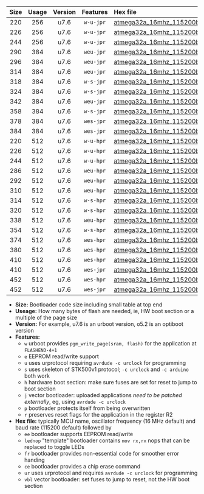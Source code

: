 |Size|Usage|Version|Features|Hex file|
|:-:|:-:|:-:|:-:|:--|
|220|256|u7.6|`w-u-jpr`|[atmega32a_16mhz_115200bps_ur_vbl.hex](https://raw.githubusercontent.com/stefanrueger/urboot/main//atmega32a_16mhz_115200bps_ur_vbl.hex)|
|226|256|u7.6|`w-u-jpr`|[atmega32a_16mhz_115200bps_lednop_ur_vbl.hex](https://raw.githubusercontent.com/stefanrueger/urboot/main//atmega32a_16mhz_115200bps_lednop_ur_vbl.hex)|
|244|256|u7.6|`w-u-jpr`|[atmega32a_16mhz_115200bps_lednop_fr_ur_vbl.hex](https://raw.githubusercontent.com/stefanrueger/urboot/main//atmega32a_16mhz_115200bps_lednop_fr_ur_vbl.hex)|
|290|384|u7.6|`weu-jpr`|[atmega32a_16mhz_115200bps_ee_ur_vbl.hex](https://raw.githubusercontent.com/stefanrueger/urboot/main//atmega32a_16mhz_115200bps_ee_ur_vbl.hex)|
|296|384|u7.6|`weu-jpr`|[atmega32a_16mhz_115200bps_ee_lednop_ur_vbl.hex](https://raw.githubusercontent.com/stefanrueger/urboot/main//atmega32a_16mhz_115200bps_ee_lednop_ur_vbl.hex)|
|314|384|u7.6|`weu-jpr`|[atmega32a_16mhz_115200bps_ee_lednop_fr_ur_vbl.hex](https://raw.githubusercontent.com/stefanrueger/urboot/main//atmega32a_16mhz_115200bps_ee_lednop_fr_ur_vbl.hex)|
|318|384|u7.6|`w-s-jpr`|[atmega32a_16mhz_115200bps_vbl.hex](https://raw.githubusercontent.com/stefanrueger/urboot/main//atmega32a_16mhz_115200bps_vbl.hex)|
|324|384|u7.6|`w-s-jpr`|[atmega32a_16mhz_115200bps_lednop_vbl.hex](https://raw.githubusercontent.com/stefanrueger/urboot/main//atmega32a_16mhz_115200bps_lednop_vbl.hex)|
|342|384|u7.6|`weu-jpr`|[atmega32a_16mhz_115200bps_ee_lednop_fr_ce_ur_vbl.hex](https://raw.githubusercontent.com/stefanrueger/urboot/main//atmega32a_16mhz_115200bps_ee_lednop_fr_ce_ur_vbl.hex)|
|358|384|u7.6|`w-s-jpr`|[atmega32a_16mhz_115200bps_lednop_fr_vbl.hex](https://raw.githubusercontent.com/stefanrueger/urboot/main//atmega32a_16mhz_115200bps_lednop_fr_vbl.hex)|
|378|384|u7.6|`wes-jpr`|[atmega32a_16mhz_115200bps_ee_vbl.hex](https://raw.githubusercontent.com/stefanrueger/urboot/main//atmega32a_16mhz_115200bps_ee_vbl.hex)|
|384|384|u7.6|`wes-jpr`|[atmega32a_16mhz_115200bps_ee_lednop_vbl.hex](https://raw.githubusercontent.com/stefanrueger/urboot/main//atmega32a_16mhz_115200bps_ee_lednop_vbl.hex)|
|220|512|u7.6|`w-u-hpr`|[atmega32a_16mhz_115200bps_ur.hex](https://raw.githubusercontent.com/stefanrueger/urboot/main//atmega32a_16mhz_115200bps_ur.hex)|
|226|512|u7.6|`w-u-hpr`|[atmega32a_16mhz_115200bps_lednop_ur.hex](https://raw.githubusercontent.com/stefanrueger/urboot/main//atmega32a_16mhz_115200bps_lednop_ur.hex)|
|244|512|u7.6|`w-u-hpr`|[atmega32a_16mhz_115200bps_lednop_fr_ur.hex](https://raw.githubusercontent.com/stefanrueger/urboot/main//atmega32a_16mhz_115200bps_lednop_fr_ur.hex)|
|286|512|u7.6|`weu-hpr`|[atmega32a_16mhz_115200bps_ee_ur.hex](https://raw.githubusercontent.com/stefanrueger/urboot/main//atmega32a_16mhz_115200bps_ee_ur.hex)|
|292|512|u7.6|`weu-hpr`|[atmega32a_16mhz_115200bps_ee_lednop_ur.hex](https://raw.githubusercontent.com/stefanrueger/urboot/main//atmega32a_16mhz_115200bps_ee_lednop_ur.hex)|
|310|512|u7.6|`weu-hpr`|[atmega32a_16mhz_115200bps_ee_lednop_fr_ur.hex](https://raw.githubusercontent.com/stefanrueger/urboot/main//atmega32a_16mhz_115200bps_ee_lednop_fr_ur.hex)|
|314|512|u7.6|`w-s-hpr`|[atmega32a_16mhz_115200bps.hex](https://raw.githubusercontent.com/stefanrueger/urboot/main//atmega32a_16mhz_115200bps.hex)|
|320|512|u7.6|`w-s-hpr`|[atmega32a_16mhz_115200bps_lednop.hex](https://raw.githubusercontent.com/stefanrueger/urboot/main//atmega32a_16mhz_115200bps_lednop.hex)|
|338|512|u7.6|`weu-hpr`|[atmega32a_16mhz_115200bps_ee_lednop_fr_ce_ur.hex](https://raw.githubusercontent.com/stefanrueger/urboot/main//atmega32a_16mhz_115200bps_ee_lednop_fr_ce_ur.hex)|
|354|512|u7.6|`w-s-hpr`|[atmega32a_16mhz_115200bps_lednop_fr.hex](https://raw.githubusercontent.com/stefanrueger/urboot/main//atmega32a_16mhz_115200bps_lednop_fr.hex)|
|374|512|u7.6|`wes-hpr`|[atmega32a_16mhz_115200bps_ee.hex](https://raw.githubusercontent.com/stefanrueger/urboot/main//atmega32a_16mhz_115200bps_ee.hex)|
|380|512|u7.6|`wes-hpr`|[atmega32a_16mhz_115200bps_ee_lednop.hex](https://raw.githubusercontent.com/stefanrueger/urboot/main//atmega32a_16mhz_115200bps_ee_lednop.hex)|
|410|512|u7.6|`wes-hpr`|[atmega32a_16mhz_115200bps_ee_lednop_fr.hex](https://raw.githubusercontent.com/stefanrueger/urboot/main//atmega32a_16mhz_115200bps_ee_lednop_fr.hex)|
|410|512|u7.6|`wes-jpr`|[atmega32a_16mhz_115200bps_ee_lednop_fr_vbl.hex](https://raw.githubusercontent.com/stefanrueger/urboot/main//atmega32a_16mhz_115200bps_ee_lednop_fr_vbl.hex)|
|452|512|u7.6|`wes-hpr`|[atmega32a_16mhz_115200bps_ee_lednop_fr_ce.hex](https://raw.githubusercontent.com/stefanrueger/urboot/main//atmega32a_16mhz_115200bps_ee_lednop_fr_ce.hex)|
|452|512|u7.6|`wes-jpr`|[atmega32a_16mhz_115200bps_ee_lednop_fr_ce_vbl.hex](https://raw.githubusercontent.com/stefanrueger/urboot/main//atmega32a_16mhz_115200bps_ee_lednop_fr_ce_vbl.hex)|

- **Size:** Bootloader code size including small table at top end
- **Useage:** How many bytes of flash are needed, ie, HW boot section or a multiple of the page size
- **Version:** For example, u7.6 is an urboot version, o5.2 is an optiboot version
- **Features:**
  + `w` urboot provides `pgm_write_page(sram, flash)` for the application at `FLASHEND-4+1`
  + `e` EEPROM read/write support
  + `u` uses urprotocol requiring `avrdude -c urclock` for programming
  + `s` uses skeleton of STK500v1 protocol; `-c urclock` and `-c arduino` both work
  + `h` hardware boot section: make sure fuses are set for reset to jump to boot section
  + `j` vector bootloader: uploaded applications *need to be patched externally*, eg, using `avrdude -c urclock`
  + `p` bootloader protects itself from being overwritten
  + `r` preserves reset flags for the application in the register R2
- **Hex file:** typically MCU name, oscillator frequency (16 MHz default) and baud rate (115200 default) followed by
  + `ee` bootloader supports EEPROM read/write
  + `lednop` "template" bootloader contains `mov rx,rx` nops that can be replaced to toggle LEDs
  + `fr` bootloader provides non-essential code for smoother error handing
  + `ce` bootloader provides a chip erase command
  + `ur` uses urprotocol and requires `avrdude -c urclock` for programming
  + `vbl` vector bootloader: set fuses to jump to reset, not the HW boot section
